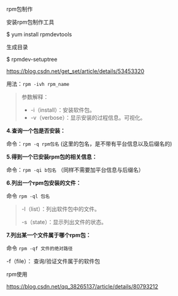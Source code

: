 rpm包制作



安装rpm包制作工具

$ yum install rpmdevtools

生成目录

$ rpmdev-setuptree



https://blog.csdn.net/get_set/article/details/53453320









用法：`rpm -ivh rpm_name`

> 参数解释：
>
> - -i（install）：安装软件包。
> - -v（verbose）：显示安装的过程信息。可视化。







**4.查询一个包是否安装：**

命令：`rpm -q rpm包名` (这里的包名，是不带有平台信息以及后缀名的)





**5.得到一个已安装rpm包的相关信息：**

命令：`rpm -qi b包名` （同样不需要加平台信息与后缀名）



**6.列出一个rpm包安装的文件：**

命令 `rpm -ql 包名`

> -l（list）：列出软件包中的文件。
>
> -s（state）：显示列出文件的状态。





**7.列出某一个文件属于哪个rpm包：**

命令 `rpm -qf 文件的绝对路径`

-f（file）： 查询/验证文件属于的软件包



rpm使用

https://blog.csdn.net/qq_38265137/article/details/80793212























